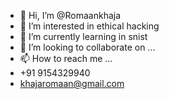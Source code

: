 - 👋 Hi, I’m @Romaankhaja
- 👀 I’m interested in ethical hacking
- 🌱 I’m currently learning in snist
- 💞️ I’m looking to collaborate on ...
- 📫 How to reach me ...
- +91 9154329940
- khajaromaan@gmail.com

<!---
Romaankhaja/Romaankhaja is a ✨ special ✨ repository because its `README.md` (this file) appears on your GitHub profile.
You can click the Preview link to take a look at your changes.
--->
